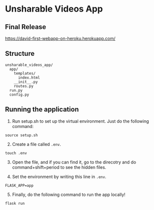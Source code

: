 # Unsharable Videos App

## Final Release
https://david-first-webapp-on-heroku.herokuapp.com/

## Structure
```
unsharable_videos_app/
  app/
    templates/
      index.html
    __init__.py
    routes.py
  run.py
  config.py
```

## Running the application
1) Run setup.sh to set up the virtual environment. Just do the following command:
```
source setup.sh
```

2) Create a file called `.env`.
```
touch .env
```

3) Open the file, and if you can find it, go to the direcotry and do command+shift+period to see the hidden files.

3) Set the environment by writing this line in `.env`.
```
FLASK_APP=app
```

5) Finally, do the following command to run the app locally!
```
flask run
```